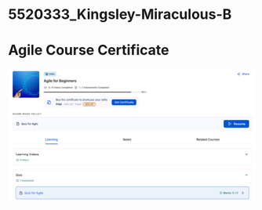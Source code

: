 # 5520333_Kingsley-Miraculous-B

# Agile Course Certificate
![SDLC Certificate](<SDLC Certificate/Agile Certificate.png>)


